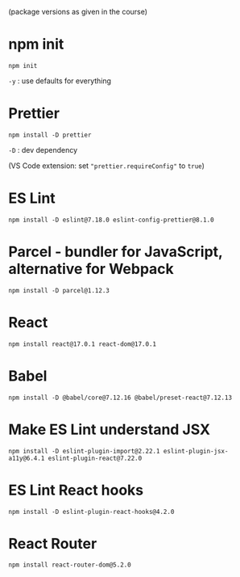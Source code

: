 (package versions as given in the course)

# npm init
`npm init`

`-y` : use defaults for everything

# Prettier
`npm install -D prettier`

`-D` : dev dependency

(VS Code extension: set `"prettier.requireConfig"` to `true`)

# ES Lint
`npm install -D eslint@7.18.0 eslint-config-prettier@8.1.0`

# Parcel - bundler for JavaScript, alternative for Webpack
`npm install -D parcel@1.12.3`

# React
`npm install react@17.0.1 react-dom@17.0.1`

# Babel
`npm install -D @babel/core@7.12.16 @babel/preset-react@7.12.13`

# Make ES Lint understand JSX
`npm install -D eslint-plugin-import@2.22.1 eslint-plugin-jsx-a11y@6.4.1 eslint-plugin-react@7.22.0`

# ES Lint React hooks
`npm install -D eslint-plugin-react-hooks@4.2.0`

# React Router
`npm install react-router-dom@5.2.0`
